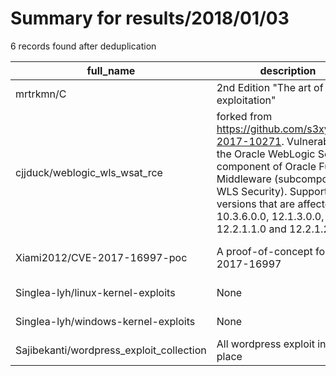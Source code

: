 
# Summary for results/2018/01/03
    
6 records found after deduplication

| full_name | description | html_url | matched_list | matched_count | pushed_at | size | stargazers_count | language | forks_count | vul_ids |
|------------------------------------------|-----------------------------------------------------------------------------------------------------------------------------------------------------------------------------------------------------------------------------------------------------------------|-------------------------------------------------------------|-----------------------------|-----------------|---------------------------|--------|--------------------|------------|---------------|--------------------|
| mrtrkmn/C | 2nd Edition "The art of exploitation" | https://github.com/mrtrkmn/C | ['exploit'] | 1 | 2018-01-03 12:28:12+00:00 | 10 | 0 | C | 0 | [] |
| cjjduck/weblogic_wls_wsat_rce | forked from https://github.com/s3xy/CVE-2017-10271. Vulnerability in the Oracle WebLogic Server component of Oracle Fusion Middleware (subcomponent: WLS Security). Supported versions that are affected are 10.3.6.0.0, 12.1.3.0.0, 12.2.1.1.0 and 12.2.1.2.0. | https://github.com/cjjduck/weblogic_wls_wsat_rce | ['cve-2', 'exploit', 'rce'] | 3 | 2018-01-03 00:42:57+00:00 | 10 | 3 | Python | 39 | ['CVE-2017-10271'] |
| Xiami2012/CVE-2017-16997-poc | A proof-of-concept for CVE-2017-16997 | https://github.com/Xiami2012/CVE-2017-16997-poc | ['cve poc', 'cve-2'] | 2 | 2018-01-03 10:39:28+00:00 | 3 | 0 | Shell | 0 | ['CVE-2017-16997'] |
| Singlea-lyh/linux-kernel-exploits | None | https://github.com/Singlea-lyh/linux-kernel-exploits | ['exploit'] | 1 | 2018-01-03 11:21:04+00:00 | 8799 | 6 | C | 2 | [] |
| Singlea-lyh/windows-kernel-exploits | None | https://github.com/Singlea-lyh/windows-kernel-exploits | ['exploit'] | 1 | 2018-01-03 11:23:57+00:00 | 147361 | 0 | C | 2 | [] |
| Sajibekanti/wordpress_exploit_collection | All wordpress exploit in one place | https://github.com/Sajibekanti/wordpress_exploit_collection | ['exploit'] | 1 | 2018-01-03 17:31:07+00:00 | 13 | 0 | Python | 3 | [] |
